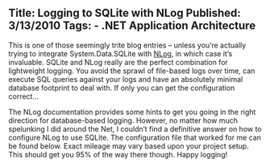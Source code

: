 Title: Logging to SQLite with NLog
Published: 3/13/2010
Tags:
    - .NET Application Architecture
---
This is one of those seemingly trite blog entries – unless you’re actually trying to integrate System.Data.SQLite with [NLog](https://github.com/nlog/nlog/wiki), in which case it’s invaluable. SQLite and NLog really are the perfect combination for lightweight logging. You avoid the sprawl of file-based logs over time, can execute SQL queries against your logs and have an absolutely minimal database footprint to deal with. If only you can get the configuration correct…

The NLog documentation provides some hints to get you going in the right direction for database-based logging. However, no matter how much spelunking I did around the Net, I couldn’t find a definitive answer on how to configure NLog to use SQLite. The configuration file that worked for me can be found below. Exact mileage may vary based upon your project setup. This should get you 95% of the way there though. Happy logging!

<pre data-enlighter-language="xml">
<nlog xmlns="http://www.nlog-project.org/schemas/NLog.xsd" xmlns:xsi="http://www.w3.org/2001/XMLSchema-instance">
    <targets>
        <target name="File" xsi:type="File" fileName="C:Logfiles${shortdate}.nlog.txt"/>
        <target name="Database" xsi:type="Database" keepConnection="false" 
            useTransactions="false"
            dbProvider="System.Data.SQLite.SQLiteConnection, System.Data.SQLite, Version=1.0.65.0, Culture=neutral, PublicKeyToken=db937bc2d44ff139"
            connectionString="Data Source=C:ProjectsDatabasesLogging.s3db;Version=3;"
            commandText="INSERT into LOGTABLE(Timestamp, Loglevel, Logger, Callsite, Message) values(@Timestamp, @Loglevel, @Logger, @Callsite, @Message)">
            <parameter name="@Timestamp" layout="${longdate}"/>
            <parameter name="@Loglevel" layout="${level:uppercase=true}"/>
            <parameter name="@Logger" layout="${logger}"/>
            <parameter name="@Callsite" layout="${callsite:filename=true}"/>
            <parameter name="@Message" layout="${message}"/>
        </target>
    </targets>
    <rules>
        <logger name="*" minlevel="Debug" writeTo="Database" />
    </rules>
</nlog>
</pre>